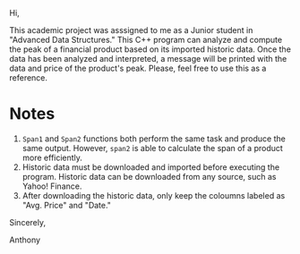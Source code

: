 Hi,

This academic project was asssigned to me as a Junior student in "Advanced Data Structures." This C++ program can analyze and compute the peak of a financial product based on its imported historic data. Once the data has been analyzed and interpreted, a message will be printed with the data and price of the product's peak. Please, feel free to use this as a reference.

# Notes

1. `Span1` and `Span2` functions both perform the same task and produce the same output. However, `span2` is able to calculate the span of a product more efficiently. 
2. Historic data must be downloaded and imported before executing the program. Historic data can be downloaded from any source, such as Yahoo! Finance.
3. After downloading the historic data, only keep the coloumns labeled as "Avg. Price" and "Date."

Sincerely,

Anthony
